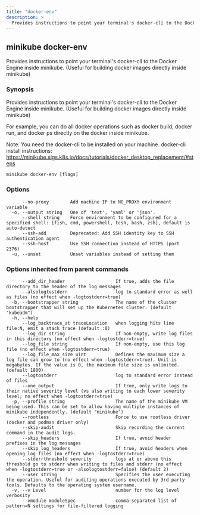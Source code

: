 ```yaml
---
title: "docker-env"
description: >
  Provides instructions to point your terminal's docker-cli to the Docker Engine inside minikube. (Useful for building docker images directly inside minikube)
---
```



## minikube docker-env

Provides instructions to point your terminal's docker-cli to the Docker Engine inside minikube. (Useful for building docker images directly inside minikube)

### Synopsis

Provides instructions to point your terminal's docker-cli to the Docker Engine inside minikube. (Useful for building docker images directly inside minikube)

For example, you can do all docker operations such as docker build, docker run, and docker ps directly on the docker inside minikube.

Note: You need the docker-cli to be installed on your machine.
docker-cli install instructions: https://minikube.sigs.k8s.io/docs/tutorials/docker_desktop_replacement/#steps

```shell
minikube docker-env [flags]
```

### Options

```
      --no-proxy        Add machine IP to NO_PROXY environment variable
  -o, --output string   One of 'text', 'yaml' or 'json'.
      --shell string    Force environment to be configured for a specified shell: [fish, cmd, powershell, tcsh, bash, zsh], default is auto-detect
      --ssh-add         Deprecated: Add SSH identity key to SSH authentication agent
      --ssh-host        Use SSH connection instead of HTTPS (port 2376)
  -u, --unset           Unset variables instead of setting them
```

### Options inherited from parent commands

```
      --add_dir_header                   If true, adds the file directory to the header of the log messages
      --alsologtostderr                  log to standard error as well as files (no effect when -logtostderr=true)
  -b, --bootstrapper string              The name of the cluster bootstrapper that will set up the Kubernetes cluster. (default "kubeadm")
  -h, --help                             
      --log_backtrace_at traceLocation   when logging hits line file:N, emit a stack trace (default :0)
      --log_dir string                   If non-empty, write log files in this directory (no effect when -logtostderr=true)
      --log_file string                  If non-empty, use this log file (no effect when -logtostderr=true)
      --log_file_max_size uint           Defines the maximum size a log file can grow to (no effect when -logtostderr=true). Unit is megabytes. If the value is 0, the maximum file size is unlimited. (default 1800)
      --logtostderr                      log to standard error instead of files
      --one_output                       If true, only write logs to their native severity level (vs also writing to each lower severity level; no effect when -logtostderr=true)
  -p, --profile string                   The name of the minikube VM being used. This can be set to allow having multiple instances of minikube independently. (default "minikube")
      --rootless                         Force to use rootless driver (docker and podman driver only)
      --skip-audit                       Skip recording the current command in the audit logs.
      --skip_headers                     If true, avoid header prefixes in the log messages
      --skip_log_headers                 If true, avoid headers when opening log files (no effect when -logtostderr=true)
      --stderrthreshold severity         logs at or above this threshold go to stderr when writing to files and stderr (no effect when -logtostderr=true or -alsologtostderr=false) (default 2)
      --user string                      Specifies the user executing the operation. Useful for auditing operations executed by 3rd party tools. Defaults to the operating system username.
  -v, --v Level                          number for the log level verbosity
      --vmodule moduleSpec               comma-separated list of pattern=N settings for file-filtered logging
```

